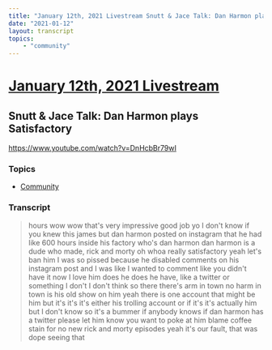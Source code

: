 ```yaml
---
title: "January 12th, 2021 Livestream Snutt & Jace Talk: Dan Harmon plays Satisfactory"
date: "2021-01-12"
layout: transcript
topics:
    - "community"
---
```

# [January 12th, 2021 Livestream](../2021-01-12.md)
## Snutt & Jace Talk: Dan Harmon plays Satisfactory
https://www.youtube.com/watch?v=DnHcbBr79wI

### Topics
* [Community](../topics/community.md)

### Transcript

> hours wow wow that's very impressive good job yo I don't know if you knew this james but dan harmon posted on instagram that he had like 600 hours inside his factory who's dan harmon dan harmon is a dude who made, rick and morty oh whoa really satisfactory yeah let's ban him I was so pissed because he disabled comments on his instagram post and I was like I wanted to comment like you didn't have it now I love him does he does he have, like a twitter or something I don't I don't think so there there's arm in town no harm in town is his old show on him yeah there is one account that might be him but it's it's it's either his trolling account or if it's it's actually him but I don't know so it's a bummer if anybody knows if dan harmon has a twitter please let him know you want to poke at him blame coffee stain for no new rick and morty episodes yeah it's our fault, that was dope seeing that
